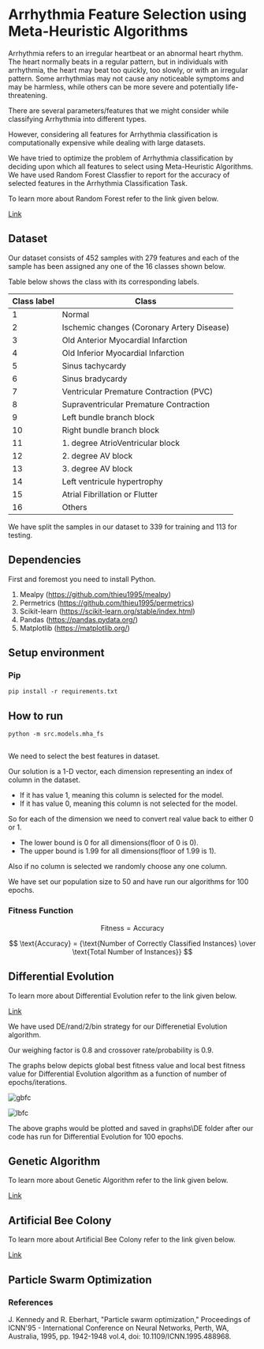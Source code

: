 
# Arrhythmia Feature Selection using Meta-Heuristic Algorithms

Arrhythmia refers to an irregular heartbeat or an abnormal heart rhythm. The heart normally beats in a regular pattern, but in individuals with arrhythmia, the heart may beat too quickly, too slowly, or with an irregular pattern. Some arrhythmias may not cause any noticeable symptoms and may be harmless, while others can be more severe and potentially life-threatening.

There are several parameters/features that we might consider while classifying Arrhythmia into different types.

However, considering all features for Arrhythmia classification is computationally expensive while dealing with large datasets.

We have tried to optimize the problem of Arrhythmia classification by deciding upon which all features to select using Meta-Heuristic Algorithms.
We have used Random Forest Classfier to report for the accuracy of selected features in the Arrhythmia Classification Task.

To learn more about Random Forest refer to the link given below.

[Link](https://www.ibm.com/topics/random-forest)

## Dataset

Our dataset consists of 452 samples with 279 features and each of the sample has been assigned any one of the 16 classes shown below.

Table below shows the class with its corresponding labels.

| Class label | Class                                      |
|------------|--------------------------------------------|
| 1         | Normal                                     |
| 2         | Ischemic changes (Coronary Artery Disease) |
| 3         | Old Anterior Myocardial Infarction         |
| 4         | Old Inferior Myocardial Infarction         |
| 5         | Sinus tachycardy                           |
| 6         | Sinus bradycardy                           |
| 7         | Ventricular Premature Contraction (PVC)    |
| 8         | Supraventricular Premature Contraction     |
| 9         | Left bundle branch block                    |
| 10         | Right bundle branch block                   |
| 11         | 1. degree AtrioVentricular block            |
| 12         | 2. degree AV block                         |
| 13         | 3. degree AV block                         |
| 14         | Left ventricule hypertrophy                 |
| 15         | Atrial Fibrillation or Flutter              |
| 16         | Others                                     |


We have split the samples in our dataset to 339 for training and 113 for testing.

## Dependencies 

First and foremost you need to install Python.

1. Mealpy (https://github.com/thieu1995/mealpy)
2. Permetrics (https://github.com/thieu1995/permetrics)
3. Scikit-learn (https://scikit-learn.org/stable/index.html)
4. Pandas (https://pandas.pydata.org/)
5. Matplotlib (https://matplotlib.org/)

## Setup environment

### Pip 

```code 
pip install -r requirements.txt
```

## How to run

```code
python -m src.models.mha_fs
```

##

We need to select the best features in dataset.

Our solution is a 1-D vector, each dimension representing an index of column in the dataset.
- If it has value 1, meaning this column is selected for the model.
- If it has value 0, meaning this column is not selected for the model.

So for each of the dimension we need to convert real value back to either 0 or 1.
- The lower bound is 0 for all dimensions(floor of 0 is 0).
- The upper bound is 1.99 for all dimensions(floor of 1.99 is 1).

Also if no column is selected we randomly choose any one column.

We have set our population size to 50 and have run our algorithms for 100 epochs.

### Fitness Function

$$ \text{Fitness} = \text{Accuracy} $$

$$ \text{Accuracy} = {\text{Number  of Correctly Classified Instances} \over \text{Total Number of Instances}} $$

## Differential Evolution

To learn more about Differential Evolution refer to the link given below.

[Link](https://doi.org/10.1016/j.swevo.2018.10.006)

We have used DE/rand/2/bin strategy for our Differenetial Evolution algorithm.

Our weighing factor is 0.8 and crossover rate/probability is 0.9.

The graphs below depicts global best fitness value and local best fitness value for Differential Evolution algorithm as a function of number of epochs/iterations.

![gbfc](https://github.com/aks1204/MHA-FS/assets/57048028/13305b97-cbe6-4e22-8988-d8bba2324980)

![lbfc](https://github.com/aks1204/MHA-FS/assets/57048028/8e2cf1e8-faaf-4296-a44d-0986d6edfdbe)

The above graphs would be plotted and saved in graphs\DE folder after our code has run for Differential Evolution for 100 epochs.

## Genetic Algorithm

To learn more about Genetic Algorithm refer to the link given below.

[Link](https://www.analyticsvidhya.com/blog/2017/07/introduction-to-genetic-algorithm/)

## Artificial Bee Colony

To learn more about Artificial Bee Colony refer to the link given below.

[Link](https://www.sciencedirect.com/topics/computer-science/artificial-bee-colony)

## Particle Swarm Optimization

### References

J. Kennedy and R. Eberhart, "Particle swarm optimization," Proceedings of ICNN'95 - International Conference on Neural Networks, Perth, WA, Australia, 1995, pp. 1942-1948 vol.4, doi: 10.1109/ICNN.1995.488968.
